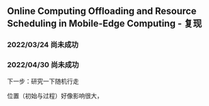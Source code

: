 ## Online Computing Offloading and Resource Scheduling in Mobile-Edge Computing - 复现

### 2022/03/24   尚未成功

### 2022/04/30   尚未成功

下一步：研究一下随机行走

位置（初始与过程）好像影响很大，

